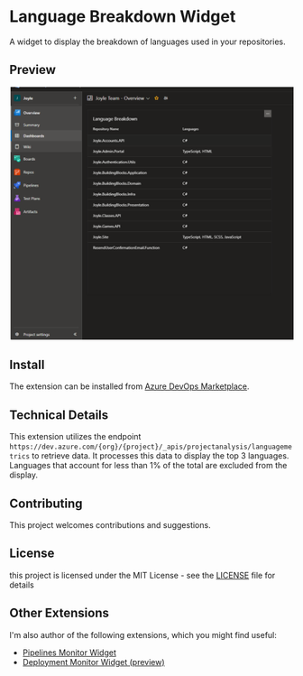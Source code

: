 # Language Breakdown Widget
A widget to display the breakdown of languages used in your repositories.

## Preview
![](https://github.com/danilocolombi/language-breakdown/blob/main/documentation/images/extension-preview.png?raw=true)

## Install
The extension can be installed from [Azure DevOps Marketplace](https://marketplace.visualstudio.com/items?itemName=danilocolombi.language-breakdown-widget).

## Technical Details
This extension utilizes the endpoint `https://dev.azure.com/{org}/{project}/_apis/projectanalysis/languagemetrics` to retrieve data. It processes this data to display the top 3 languages. Languages that account for less than 1% of the total are excluded from the display.

## Contributing
This project welcomes contributions and suggestions.

## License
this project is licensed under the MIT License - see the [LICENSE](LICENSE) file for details

## Other Extensions
I'm also author of the following extensions, which you might find useful:
- [Pipelines Monitor Widget](https://marketplace.visualstudio.com/items?itemName=danilocolombi.pipelines-monitor)
- [Deployment Monitor Widget (preview)](https://marketplace.visualstudio.com/items?itemName=danilocolombi.deployment-monitor)
